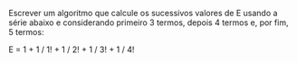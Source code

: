 Escrever um algoritmo que calcule os sucessivos valores de E usando a série abaixo e considerando primeiro 3 termos, depois 4 termos e, por fim, 5 termos:  

E = 1 + 1 / 1! + 1 / 2! + 1 / 3! + 1 / 4!
